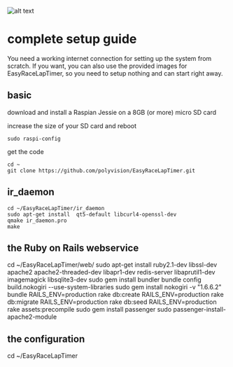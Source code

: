![alt text](http://www.airbirds.de/wp-content/uploads/2015/11/logo_big.png "EasyRaceLapTimer")

# complete setup guide

You need a working internet connection for setting up the system from scratch. If you want, you
can also use the provided images for EasyRaceLapTimer, so you need to setup nothing and can start
right away.

## basic

download and install a Raspian Jessie on a 8GB (or more) micro SD card

increase the size of your SD card and reboot

    sudo raspi-config

get the code

    cd ~
    git clone https://github.com/polyvision/EasyRaceLapTimer.git

## ir_daemon

    cd ~/EasyRaceLapTimer/ir_daemon
    sudo apt-get install  qt5-default libcurl4-openssl-dev
    qmake ir_daemon.pro
    make

## the Ruby on Rails webservice

   cd ~/EasyRaceLapTimer/web/
   sudo apt-get install ruby2.1-dev libssl-dev apache2 apache2-threaded-dev libapr1-dev redis-server libaprutil1-dev imagemagick libsqlite3-dev
   sudo gem install bundler
   bundle config build.nokogiri --use-system-libraries
   sudo  gem install nokogiri -v "1.6.6.2"
   bundle
   RAILS_ENV=production rake db:create
   RAILS_ENV=production rake db:migrate
   RAILS_ENV=production rake db:seed
   RAILS_ENV=production rake assets:precompile
   sudo gem install passenger
   sudo passenger-install-apache2-module

## the configuration

  cd ~/EasyRaceLapTimer
